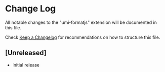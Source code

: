 # Change Log

All notable changes to the "umi-formatjs" extension will be documented in this file.

Check [Keep a Changelog](http://keepachangelog.com/) for recommendations on how to structure this file.

## [Unreleased]

- Initial release